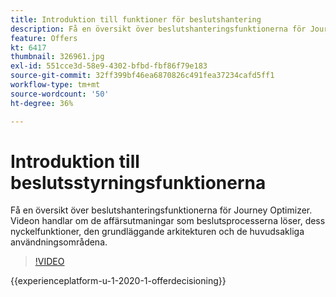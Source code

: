 ```yaml
---
title: Introduktion till funktioner för beslutshantering
description: Få en översikt över beslutshanteringsfunktionerna för Journey Optimizer.
feature: Offers
kt: 6417
thumbnail: 326961.jpg
exl-id: 551cce3d-58e9-4302-bfbd-fbf86f79e183
source-git-commit: 32ff399bf46ea6870826c491fea37234cafd5ff1
workflow-type: tm+mt
source-wordcount: '50'
ht-degree: 36%

---
```


# Introduktion till beslutsstyrningsfunktionerna

Få en översikt över beslutshanteringsfunktionerna för Journey Optimizer. Videon handlar om de affärsutmaningar som beslutsprocesserna löser, dess nyckelfunktioner, den grundläggande arkitekturen och de huvudsakliga användningsområdena.


>[!VIDEO](https://video.tv.adobe.com/v/326961?quality=12&learn=on)


{{experienceplatform-u-1-2020-1-offerdecisioning}}

